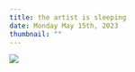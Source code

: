 ```yaml
---
title: the artist is sleeping
date: Monday May 15th, 2023
thumbnail: ""
---
```

![](/images/uploads/the-artist-is-sleeping.jpg)